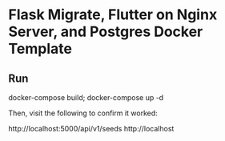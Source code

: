 # Flask Migrate, Flutter on Nginx Server, and Postgres Docker Template

## Run

  docker-compose build; docker-compose up -d

Then, visit the following to confirm it worked:

http://localhost:5000/api/v1/seeds 
http://localhost
